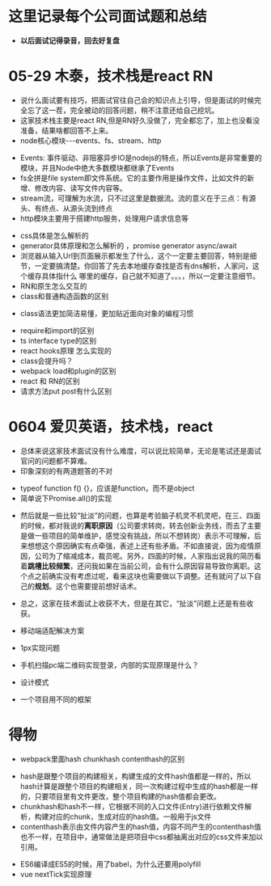 # 这里记录每个公司面试题和总结
* **以后面试记得录音，回去好复盘**

# 05-29 木泰，技术栈是react RN
* 说什么面试要有技巧，把面试官往自己会的知识点上引导，但是面试的时候完全忘了这一茬，完全被动的回答问题，稍不注意还给自己挖坑。
* 这家技术栈主要是react RN,但是RN好久没做了，完全都忘了，加上也没看没准备，结果啥都回答不上来。
* node核心模块---events、fs、stream、http
- Events: 事件驱动、非阻塞异步IO是nodejs的特点，所以Events是非常重要的模块，并且Node中绝大多数模块都继承了Events
- fs全拼是file system即文件系统。它的主要作用是操作文件，比如文件的新增、修改内容、读写文件内容等。
- stream流，可理解为水流，只不过这里是数据流。流的意义在于三点：有源头、有终点、从源头流到终点
- http模块主要用于搭建http服务，处理用户请求信息等

* css具体是怎么解析的
* generator具体原理和怎么解析的 ，promise generator async/await
* 浏览器从输入Url到页面展示都发生了什么，这个一定要主要回答，特别是细节，一定要搞清楚。你回答了先去本地缓存查找是否有dns解析，人家问，这个缓存具体指什么 哪里的缓存，自己就不知道了。。。，所以一定要注意细节。
* RN和原生怎么交互的
* class和普通构造函数的区别
- class语法更加简洁易懂，更加贴近面向对象的编程习惯
* require和import的区别
* ts interface type的区别
* react hooks原理 怎么实现的
* class会提升吗？
* webpack load和plugin的区别
* react 和 RN的区别
* 请求方法put post有什么区别

# 0604 爱贝英语，技术栈，react
* 总体来说这家技术面试没有什么难度，可以说比较简单，无论是笔试还是面试官问的问题都不算难。
* 印象深刻的有两道题答的不对
- typeof function f() {}，应该是function，而不是object
- 简单说下Promise.all()的实现
* 然后就是一些比较“扯淡”的问题，也算是考验脑子机灵不机灵吧，在三、四面的时候，都对我说的**离职原因**（公司要求转岗，转去创新业务线，而去了主要是做一些项目的简单维护，感觉没有挑战，所以不想转岗）表示不可理解，后来想想这个原因确实有点牵强，表述上还有些矛盾。不如直接说，因为疫情原因，公司为了缩减成本，裁员呢。另外，四面的时候，人家指出说我的简历看着**跳槽比较频繁**，还问我如果在当前公司，会有什么原因容易导致你离职。这个点之前确实没有考虑过呢，看来这块也需要做以下调整。还有就问了以下自己的**规划**。这个也需要提前想好话术。
* 总之，这家在技术面试上收获不大，但是在其它，“扯淡”问题上还是有些收获。

* 移动端适配解决方案
* 1px实现问题

* 手机扫描pc端二维码实现登录，内部的实现原理是什么？
* 设计模式

* 一个项目用不同的框架


# 得物
* webpack里面hash chunkhash contenthash的区别
- hash是跟整个项目的构建相关，构建生成的文件hash值都是一样的，所以hash计算是跟整个项目的构建相关，同一次构建过程中生成的hash都是一样的，只要项目里有文件更改，整个项目构建的hash值都会更改。
- chunkhash和hash不一样，它根据不同的入口文件(Entry)进行依赖文件解析，构建对应的chunk，生成对应的hash值。一般用于js文件
- contenthash表示由文件内容产生的hash值，内容不同产生的contenthash值也不一样，在项目中，通常做法是把项目中css都抽离出对应的css文件来加以引用。

* ES6编译成ES5的时候，用了babel，为什么还要用polyfill
* vue nextTick实现原理
